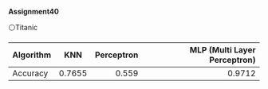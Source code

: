  **Assignment40**
 
 ⚪Titanic
 
| Algorithm    |    KNN         |  Perceptron   | MLP (Multi Layer Perceptron) |
| :---         |     :---:      |          ---: |          ---: |
| Accuracy     |    0.7655      |   0.559       |   0.9712      |
